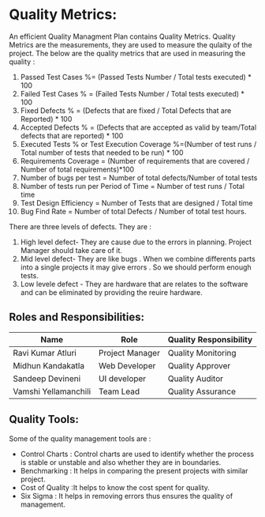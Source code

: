 # Quality Metrics: 
An efficient Quality Managment Plan contains Quality Metrics. Quality Metrics are the measurements, they are used to measure the qulaity of the project. 
The below are the quality metrics that are used in measuring the quality :
1. Passed Test Cases %= (Passed Tests Number / Total tests executed) * 100 
2. Failed Test Cases % = (Failed Tests Number / Total tests executed) * 100
3. Fixed Defects % = (Defects that are fixed / Total Defects that are Reported) * 100
4. Accepted Defects % = (Defects that are accepted as valid by team/Total defects that are reported) * 100
5. Executed Tests % or Test Execution Coverage %=(Number of test runs / Total number of tests that needed to be run) * 100
6. Requirements Coverage = (Number of requirements that are covered / Number of total requirements)*100
7. Number of bugs per test = Number of total defects/Number of total tests 
8. Number of tests run per Period of Time = Number of test runs / Total time
9. Test Design Efficiency = Number of Tests that are designed / Total time
10. Bug Find Rate = Number of total Defects / Number of total test hours.

There are three levels of defects. They are :
1. High level defect- They are cause due to the errors in planning. Project Manager should take care of it.
2. Mid level defect- They are like bugs . When we combine differents parts into a single projects it may give errors . So we should perform enough tests.
3. Low levele defect - They are hardware that are relates to the software and can be eliminated by providing the reuire hardware.




## Roles and Responsibilities:

Name | Role | Quality Responsibility |
-----|------|-------|
Ravi Kumar Atluri| Project Manager | Quality Monitoring |
Midhun Kandakatla | Web Developer | Quality Approver |
Sandeep Devineni |  UI developer  | Quality Auditor |
Vamshi Yellamanchili|Team Lead | Quality Assurance |



## Quality Tools:
Some of the quality management tools are :
- Control Charts : Control charts are used to identify whether the process is stable or unstable and also whether they are in             boundaries.
- Benchmarking : It helps in comparing the present projects with similar project.
- Cost of Quality :It helps to know the cost spent for quality.
- Six Sigma : It helps in removing errors thus ensures the quality of management.

